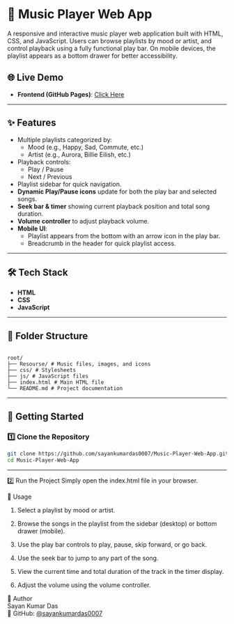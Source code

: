 # 🎵 Music Player Web App

A responsive and interactive music player web application built with HTML, CSS, and JavaScript. Users can browse playlists by mood or artist, and control playback using a fully functional play bar. On mobile devices, the playlist appears as a bottom drawer for better accessibility.

## 🌐 Live Demo
- **Frontend (GitHub Pages)**: [Click Here](https://sayankumardas0007.github.io/Music-Player-Web-App/)

---

## ✨ Features
- Multiple playlists categorized by:
  - Mood (e.g., Happy, Sad, Commute, etc.)
  - Artist (e.g., Aurora, Billie Eilish, etc.)
- Playback controls:
  - Play / Pause
  - Next / Previous
- Playlist sidebar for quick navigation.
- **Dynamic Play/Pause icons** update for both the play bar and selected songs.
- **Seek bar & timer** showing current playback position and total song duration.
- **Volume controller** to adjust playback volume.
- **Mobile UI**:
  - Playlist appears from the bottom with an arrow icon in the play bar.
  - Breadcrumb in the header for quick playlist access.

---

## 🛠 Tech Stack
- **HTML**  
- **CSS**  
- **JavaScript**  

---

## 📂 Folder Structure

```plaintext

root/
├── Resourse/ # Music files, images, and icons
├── css/ # Stylesheets
├── js/ # JavaScript files
├── index.html # Main HTML file
└── README.md # Project documentation

```


---

## 🚀 Getting Started

### 1️⃣ Clone the Repository
```bash
git clone https://github.com/sayankumardas0007/Music-Player-Web-App.git
cd Music-Player-Web-App

```
---

2️⃣ Run the Project
Simply open the index.html file in your browser.

📌 Usage

1. Select a playlist by mood or artist.

2. Browse the songs in the playlist from the sidebar (desktop) or bottom drawer (mobile).

3. Use the play bar controls to play, pause, skip forward, or go back.

4. Use the seek bar to jump to any part of the song.

5. View the current time and total duration of the track in the timer display.

6. Adjust the volume using the volume controller.


👤 Author  
Sayan Kumar Das  
🔗 GitHub: [@sayankumardas0007](https://github.com/sayankumardas0007)









